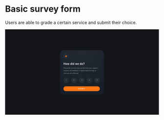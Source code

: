 # Basic survey form
Users are able to grade a certain service and submit their choice.

<img src="https://github.com/o0Danii0o/Front-End_Challenges/blob/main/interactive-rating-component-main/design/desktop-design.jpg">

